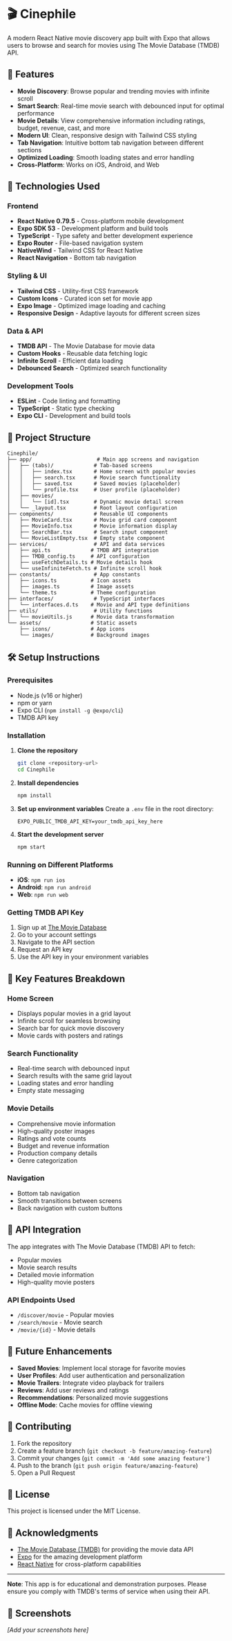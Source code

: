 # 🎬 Cinephile

A modern React Native movie discovery app built with Expo that allows users to browse and search for movies using The Movie Database (TMDB) API.

## 📱 Features

- **Movie Discovery**: Browse popular and trending movies with infinite scroll
- **Smart Search**: Real-time movie search with debounced input for optimal performance
- **Movie Details**: View comprehensive information including ratings, budget, revenue, cast, and more
- **Modern UI**: Clean, responsive design with Tailwind CSS styling
- **Tab Navigation**: Intuitive bottom tab navigation between different sections
- **Optimized Loading**: Smooth loading states and error handling
- **Cross-Platform**: Works on iOS, Android, and Web

## 🚀 Technologies Used

### Frontend
- **React Native 0.79.5** - Cross-platform mobile development
- **Expo SDK 53** - Development platform and build tools
- **TypeScript** - Type safety and better development experience
- **Expo Router** - File-based navigation system
- **NativeWind** - Tailwind CSS for React Native
- **React Navigation** - Bottom tab navigation

### Styling & UI
- **Tailwind CSS** - Utility-first CSS framework
- **Custom Icons** - Curated icon set for movie app
- **Expo Image** - Optimized image loading and caching
- **Responsive Design** - Adaptive layouts for different screen sizes

### Data & API
- **TMDB API** - The Movie Database for movie data
- **Custom Hooks** - Reusable data fetching logic
- **Infinite Scroll** - Efficient data loading
- **Debounced Search** - Optimized search functionality

### Development Tools
- **ESLint** - Code linting and formatting
- **TypeScript** - Static type checking
- **Expo CLI** - Development and build tools

## 📁 Project Structure

```
Cinephile/
├── app/                     # Main app screens and navigation
│   ├── (tabs)/             # Tab-based screens
│   │   ├── index.tsx       # Home screen with popular movies
│   │   ├── search.tsx      # Movie search functionality
│   │   ├── saved.tsx       # Saved movies (placeholder)
│   │   └── profile.tsx     # User profile (placeholder)
│   ├── movies/
│   │   └── [id].tsx        # Dynamic movie detail screen
│   └── _layout.tsx         # Root layout configuration
├── components/             # Reusable UI components
│   ├── MovieCard.tsx       # Movie grid card component
│   ├── MovieInfo.tsx       # Movie information display
│   ├── SearchBar.tsx       # Search input component
│   └── MovieListEmpty.tsx  # Empty state component
├── services/               # API and data services
│   ├── api.ts             # TMDB API integration
│   ├── TMDB_config.ts     # API configuration
│   ├── useFetchDetails.ts # Movie details hook
│   └── useInfiniteFetch.ts # Infinite scroll hook
├── constants/              # App constants
│   ├── icons.ts           # Icon assets
│   ├── images.ts          # Image assets
│   └── theme.ts           # Theme configuration
├── interfaces/             # TypeScript interfaces
│   └── interfaces.d.ts    # Movie and API type definitions
├── utils/                  # Utility functions
│   └── movieUtils.js      # Movie data transformation
└── assets/                # Static assets
    ├── icons/             # App icons
    └── images/            # Background images
```

## 🛠️ Setup Instructions

### Prerequisites
- Node.js (v16 or higher)
- npm or yarn
- Expo CLI (`npm install -g @expo/cli`)
- TMDB API key

### Installation

1. **Clone the repository**
   ```bash
   git clone <repository-url>
   cd Cinephile
   ```

2. **Install dependencies**
   ```bash
   npm install
   ```

3. **Set up environment variables**
   Create a `.env` file in the root directory:
   ```env
   EXPO_PUBLIC_TMDB_API_KEY=your_tmdb_api_key_here
   ```

4. **Start the development server**
   ```bash
   npm start
   ```

### Running on Different Platforms

- **iOS**: `npm run ios`
- **Android**: `npm run android`
- **Web**: `npm run web`

### Getting TMDB API Key

1. Sign up at [The Movie Database](https://www.themoviedb.org/)
2. Go to your account settings
3. Navigate to the API section
4. Request an API key
5. Use the API key in your environment variables

## 🎯 Key Features Breakdown

### Home Screen
- Displays popular movies in a grid layout
- Infinite scroll for seamless browsing
- Search bar for quick movie discovery
- Movie cards with posters and ratings

### Search Functionality
- Real-time search with debounced input
- Search results with the same grid layout
- Loading states and error handling
- Empty state messaging

### Movie Details
- Comprehensive movie information
- High-quality poster images
- Ratings and vote counts
- Budget and revenue information
- Production company details
- Genre categorization

### Navigation
- Bottom tab navigation
- Smooth transitions between screens
- Back navigation with custom buttons

## 🔧 API Integration

The app integrates with The Movie Database (TMDB) API to fetch:
- Popular movies
- Movie search results
- Detailed movie information
- High-quality movie posters

### API Endpoints Used
- `/discover/movie` - Popular movies
- `/search/movie` - Movie search
- `/movie/{id}` - Movie details

## 📝 Future Enhancements

- **Saved Movies**: Implement local storage for favorite movies
- **User Profiles**: Add user authentication and personalization
- **Movie Trailers**: Integrate video playback for trailers
- **Reviews**: Add user reviews and ratings
- **Recommendations**: Personalized movie suggestions
- **Offline Mode**: Cache movies for offline viewing

## 🤝 Contributing

1. Fork the repository
2. Create a feature branch (`git checkout -b feature/amazing-feature`)
3. Commit your changes (`git commit -m 'Add some amazing feature'`)
4. Push to the branch (`git push origin feature/amazing-feature`)
5. Open a Pull Request

## 📄 License

This project is licensed under the MIT License.

## 🙏 Acknowledgments

- [The Movie Database (TMDB)](https://www.themoviedb.org/) for providing the movie data API
- [Expo](https://expo.dev/) for the amazing development platform
- [React Native](https://reactnative.dev/) for cross-platform capabilities

---

**Note**: This app is for educational and demonstration purposes. Please ensure you comply with TMDB's terms of service when using their API.

## 📸 Screenshots

*[Add your screenshots here]*
